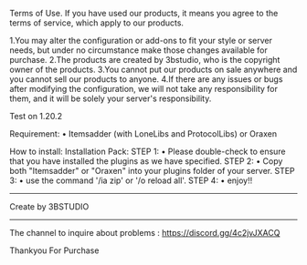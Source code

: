 Terms of Use.
If you have used our products, it means you agree to the terms of service, which apply to our products.

1.You may alter the configuration or add-ons to fit your style or server needs, but under no circumstance make those changes available for purchase.
2.The products are created by 3bstudio, who is the copyright owner of the products.
3.You cannot put our products on sale anywhere and you cannot sell our products to anyone.
4.If there are any issues or bugs after modifying the configuration, we will not take any responsibility for them, and it will be solely your server's responsibility.

Test on 1.20.2

Requirement:
  • Itemsadder (with LoneLibs and ProtocolLibs) or Oraxen

How to install:
  Installation Pack:
    STEP 1:
    • Please double-check to ensure that you have installed the plugins as we have specified.
    STEP 2:
    • Copy both "Itemsadder" or "Oraxen" into your plugins folder of your server.
    STEP 3:
    • use the command '/ia zip' or '/o reload all'.
    STEP 4:
    • enjoy!!

--------------------------

Create by 3BSTUDIO

--------------------------

The channel to inquire about problems : https://discord.gg/4c2jvJXACQ

Thankyou For Purchase
